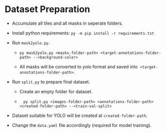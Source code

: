 # Dataset Preparation

- Accumulate all tiles and all masks in seperate folders.

- Install python requirements: `py -m pip install -r requirements.txt`

- Run `mask2yolo.py`.
  
  - `py mask2yolo.py <masks-folder-path> <target-annotations-folder-path> --<background-color>`
    
  - All masks will be converted to yolo format and saved into  `<target-annotations-folder-path>`.
    
- Run `split.py` to prepare final dataset.
  
  - Create an empty folder for dataset.
    
  -    `py split.py <images-folder-path> <annotations-folder-path> <created-folder-path> --<train-val-split>`
    
- Dataset suitable for YOLO will be created at `created-folder-path`.

- Change the `data.yaml` file accordingly (required for model training).
